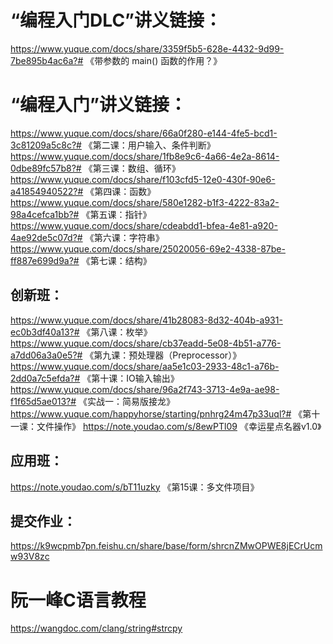 # “编程入门DLC”讲义链接：

https://www.yuque.com/docs/share/3359f5b5-628e-4432-9d99-7be895b4ac6a?# 《带参数的 main() 函数的作用？》

# “编程入门”讲义链接：

https://www.yuque.com/docs/share/66a0f280-e144-4fe5-bcd1-3c81209a5c8c?# 《第二课：用户输入、条件判断》
https://www.yuque.com/docs/share/1fb8e9c6-4a66-4e2a-8614-0dbe89fc57b8?# 《第三课：数组、循环》
https://www.yuque.com/docs/share/f103cfd5-12e0-430f-90e6-a41854940522?# 《第四课：函数》
https://www.yuque.com/docs/share/580e1282-b1f3-4222-83a2-98a4cefca1bb?# 《第五课：指针》
https://www.yuque.com/docs/share/cdeabdd1-bfea-4e81-a920-4ae92de5c07d?# 《第六课：字符串》
https://www.yuque.com/docs/share/25020056-69e2-4338-87be-ff887e699d9a?# 《第七课：结构》

## 创新班：

https://www.yuque.com/docs/share/41b28083-8d32-404b-a931-ec0b3df40a13?# 《第八课：枚举》
https://www.yuque.com/docs/share/cb37eadd-5e08-4b51-a776-a7dd06a3a0e5?# 《第九课：预处理器（Preprocessor）》
https://www.yuque.com/docs/share/aa5e1c03-2933-48c1-a76b-2dd0a7c5efda?# 《第十课：IO输入输出》
https://www.yuque.com/docs/share/96a2f743-3713-4e9a-ae98-f1f65d5ae013?# 《实战一：简易版接龙》
https://www.yuque.com/happyhorse/starting/pnhrg24m47p33uql?# 《第十一课：文件操作》
https://note.youdao.com/s/8ewPTl09 《幸运星点名器v1.0》

## 应用班：

https://note.youdao.com/s/bT11uzky 《第15课：多文件项目》

## 提交作业：

https://k9wcpmb7pn.feishu.cn/share/base/form/shrcnZMwOPWE8jECrUcmw93V8zc

# 阮一峰C语言教程

https://wangdoc.com/clang/string#strcpy
